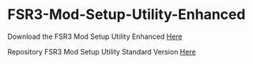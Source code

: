 # FSR3-Mod-Setup-Utility-Enhanced
Download the  FSR3 Mod Setup Utility Enhanced [Here](https://sharemods.com/rlv01pzss143/FSR3_v0.12_Beta.rar.html)

Repository FSR3 Mod Setup Utility Standard Version [Here](https://github.com/P4TOLINO06/FSR3.0-Mod-Setup-Utility)
 